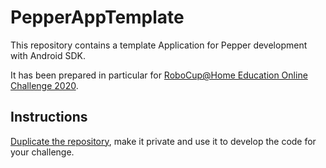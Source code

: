 # PepperAppTemplate

This repository contains a template Application for Pepper development with Android SDK.

It has been prepared in particular for [RoboCup@Home Education Online Challenge 2020](https://www.robocupathomeedu.org/learn/online-classroom/online-challenge-2020).

## Instructions

[Duplicate the repository](https://help.github.com/en/github/creating-cloning-and-archiving-repositories/duplicating-a-repository), make it private and use it to develop the code for your challenge.


